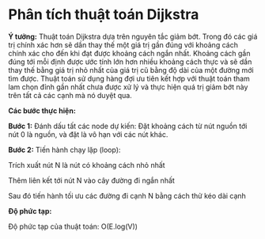# Phân tích thuật toán Dijkstra

**Ý tưởng:** Thuật toán Dijkstra dựa trên nguyên tắc giảm bớt. Trong đó các giá trị chính xác hơn sẽ dần thay thế một giá trị gần đúng với khoảng cách chính xác cho đến khi đạt được khoảng cách ngắn nhất. Khoảng cách gần đúng tới mỗi định được ước tính lớn hơn nhiều khoảng cách thực và sẽ dần thay thế bằng giá trị nhỏ nhất của giá trị cũ bằng độ dài của một đường mới tìm được. Thuật toán sử dụng hàng đợi ưu tiên kết hợp với thuật toán tham lam chọn đỉnh gần nhất chưa được xử lý và thực hiện quá trị giảm bớt này trên tất cả các cạnh mà nó duyệt qua.

**Các bước thực hiện:**

**Bước 1:**  Đánh dấu tất các node dự kiến: Đặt khoảng cách từ nút nguồn tới nút 0 là nguồn, và đặt là vô hạn với các nút khác.

**Bước 2:** Tiến hành chạy lặp (loop):

Trích xuất nút N là nút có khoảng cách nhỏ nhất

Thêm liên kết tới nút N vào cây đường đi ngắn nhất

Sau đó tiến hành tối ưu các đường đi cạnh N bằng cách thử kéo dài cạnh


**Độ phức tạp:**

Độ phức tạp của thuật toán: O(E.log(V))

